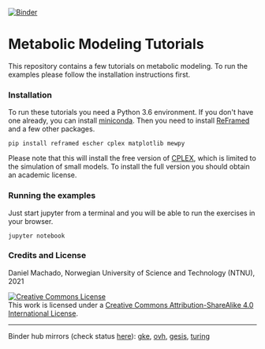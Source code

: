 [![Binder](https://mybinder.org/badge_logo.svg)](https://mybinder.org/v2/gh/cdanielmachado/teaching/master)


# Metabolic Modeling Tutorials

This repository contains a few tutorials on metabolic modeling. To run the examples please follow the installation instructions first.

### Installation

To run these tutorials you need a Python 3.6 environment. If you don't have one already, you can install [miniconda](https://conda.io/miniconda.html). Then you need to install [ReFramed](http://reframed.readthedocs.io) and a few other packages.

```
pip install reframed escher cplex matplotlib mewpy
```

Please note that this will install the free version of [CPLEX](https://www.ibm.com/analytics/cplex-optimizer), which is limited to the simulation of small models. To install the full version you should obtain an academic license.

### Running the examples

Just start jupyter from a terminal and you will be able to run the exercises in your browser.

```
jupyter notebook
```

### Credits and License

Daniel Machado, Norwegian University of Science and Technology (NTNU), 2021

<a rel="license" href="http://creativecommons.org/licenses/by-sa/4.0/"><img alt="Creative Commons License" style="border-width:0" src="https://i.creativecommons.org/l/by-sa/4.0/88x31.png" /></a><br />This work is licensed under a <a rel="license" href="http://creativecommons.org/licenses/by-sa/4.0/">Creative Commons Attribution-ShareAlike 4.0 International License</a>.

----------

Binder hub mirrors (check status [here](https://mybinder.readthedocs.io/en/latest/about/status.html)): [gke](https://gke.mybinder.org/v2/gh/cdanielmachado/teaching/master), [ovh](https://ovh.mybinder.org/v2/gh/cdanielmachado/teaching/master), [gesis](https://gesis.mybinder.org/v2/gh/cdanielmachado/teaching/master), [turing](https://turing.mybinder.org/v2/gh/cdanielmachado/teaching/master)